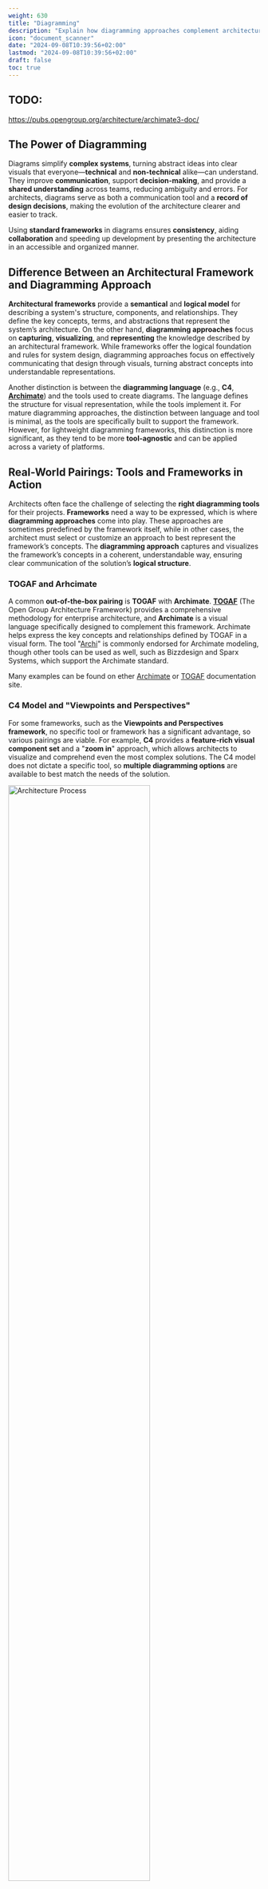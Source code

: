 ```yaml
---
weight: 630
title: "Diagramming"
description: "Explain how diagramming approaches complement architectural frameworks. Provide choosing guidance."
icon: "document_scanner"
date: "2024-09-08T10:39:56+02:00"
lastmod: "2024-09-08T10:39:56+02:00"
draft: false
toc: true
---
```


## TODO:

https://pubs.opengroup.org/architecture/archimate3-doc/


## The Power of Diagramming

Diagrams simplify **complex systems**, turning abstract ideas into clear visuals
that everyone—**technical** and **non-technical** alike—can understand. They
improve **communication**, support **decision-making**, and provide a **shared
understanding** across teams, reducing ambiguity and errors. For architects,
diagrams serve as both a communication tool and a **record of design
decisions**, making the evolution of the architecture clearer and easier to
track.

Using **standard frameworks** in diagrams ensures **consistency**, aiding
**collaboration** and speeding up development by presenting the architecture in
an accessible and organized manner.

## Difference Between an Architectural Framework and Diagramming Approach

**Architectural frameworks** provide a **semantical** and **logical model** for
describing a system's structure, components, and relationships. They define the
key concepts, terms, and abstractions that represent the system’s architecture.
On the other hand, **diagramming approaches** focus on **capturing**,
**visualizing**, and **representing** the knowledge described by an
architectural framework. While frameworks offer the logical foundation and rules
for system design, diagramming approaches focus on effectively communicating
  that design through visuals, turning abstract concepts into understandable
  representations.

Another distinction is between the **diagramming language** (e.g., **C4**,
**[Archimate](https://pubs.opengroup.org/architecture/archimate3-doc/)**) and
the tools used to create diagrams. The language defines the structure for visual
representation, while the tools implement it. For mature diagramming approaches,
the distinction between language and tool is minimal, as the tools are
specifically built to support the framework. However, for lightweight
diagramming frameworks, this distinction is more significant, as they tend to be
more **tool-agnostic** and can be applied across a variety of platforms.


## Real-World Pairings: Tools and Frameworks in Action

Architects often face the challenge of selecting the **right diagramming tools**
for their projects. **Frameworks** need a way to be expressed, which is where
**diagramming approaches** come into play. These approaches are sometimes
predefined by the framework itself, while in other cases, the architect must
select or customize an approach to best represent the framework’s concepts. The
**diagramming approach** captures and visualizes the framework’s concepts in a
coherent, understandable way, ensuring clear communication of the solution’s
**logical structure**.

### TOGAF and Arhcimate

A common **out-of-the-box pairing** is **TOGAF** with **Archimate**.
**[TOGAF](https://pubs.opengroup.org/togaf-standard/)** (The Open Group
Architecture Framework) provides a comprehensive methodology for enterprise
architecture, and **Archimate** is a visual language specifically designed to
complement this framework. Archimate helps express the key concepts and
relationships defined by TOGAF in a visual form. The tool
"[Archi](https://www.archimatetool.com/)" is commonly endorsed for Archimate
modeling, though other tools can be used as well, such as Bizzdesign and
Sparx Systems, which support the Archimate standard.

Many examples can be found on ether [Archimate](https://www.archimatetool.com/)
or [TOGAF](https://www.opengroup.org/togaf) documentation site.

### C4 Model and "Viewpoints and Perspectives"

For some frameworks, such as the **Viewpoints and Perspectives framework**, no
specific tool or framework has a significant advantage, so various pairings are
viable. For example, **C4** provides a **feature-rich visual component set** and
a "**zoom in**" approach, which allows architects to visualize and comprehend
even the most complex solutions. The C4 model does not dictate a specific tool,
so **multiple diagramming options** are available to best match the needs of the
solution.

<img
  align="center"
  src="../../../../../images/competencies/modeling/architecture_frameworks/viewpoints_and_perspectives/context_viewpoint_level_2.jpg"
  alt="Architecture Process"
  width="75%"
  height="75%"/>

An example of such an approach can be found in
[O'Reilly Katas 2023 Fall solution by Profitero Data Alchemists](https://github.com/Profitero-Data-Alchemists/katas-2023/tree/master/context_viewpoint).
The frameworks (Viewpoints) approach to describing the solution is used, while
still following C4 notation for nesting and encapsulation of the complexity.

## Choosing the Right Tooling for Diagramming

### Key Features to Consider

Choosing the right **diagramming tool** is essential for creating **effective**,
maintainable diagrams. The following features should be considered when
selecting a tool:

- **Flexibility** and support for **Multiple Diagram Types**: The tool should
  offer flexibility to create various diagrams like **UML**, **C4**, flowcharts,
  or data flow diagrams based on the project needs.
- **Accessibility Options**: The tool must provide **color contrast
  adjustments**, **pattern options**, and checks for **visual accessibility** to
  ensure that the diagrams can be interpreted in different contexts without
  relying on color.
- **Templates** and **Consistency**: Built-in templates and standardized styles
  help ensure that the diagrams maintain a consistent look across various
  abstraction levels.
- **Layers Support**: Ability to quickly enable and disable visibility of
  certain elements in groups provides an easy way to manage additional
  information and avoid the overhead of maintaining multiple versions of
  diagrams with multiple levels of detail.
- **Collaboration Features**: **Real-time collaboration** and **version
  control** capabilities allow multiple stakeholders to contribute to and review
  diagrams simultaneously, ensuring that everyone stays aligned.
- **Integration with Other Tools**: The tool should integrate with other
  platforms like **version control systems** and **documentation tools** for
  easy updates and collaboration.
- **Exporting and Sharing**: The ability to **export diagrams** in multiple
  formats (e.g., PNG, SVG, PDF) is critical for sharing across different
  mediums, from reports to presentations.
- **Ease of Use**: The interface should be intuitive and user-friendly, allowing
  architects to create, update, and maintain diagrams with maximum efficiency.

Selecting a tool that offers these features ensures that diagrams are not only
effective but also easy to manage throughout a project’s lifecycle.

### Generic vs Specific Tools

When selecting **architecture diagramming tools**, we can classify them into two
categories: **architecture-specific tools** and **general-purpose tools**. Each
category offers distinct benefits that cater to different needs.

**Architecture-specific Tools**

These tools are tailored for creating, analyzing, and documenting **software
architectures**. They typically support structured notations such as **UML** and
**ArchiMate**, which enforce **architectural standards** and offer **advanced
analysis** features. Architecture-specific tools provide **consistency**,
enforce standards, and facilitate **in-depth modeling** of complex systems.

**General-purpose Tools**

These tools are versatile and can be used for a wide range of diagramming needs.
While they don’t offer the deep **architectural analysis** of specialized tools,
**general-purpose tools** are **easy to use**, provide flexibility in diagram
types, and facilitate **collaboration** across teams.

### Popular Examples

Here are some notable examples of tools that can be used for diagramming.

**Architecture-specific Tools**
- **[Archimate (Open Group)](https://www.archimatetool.com/)** – Archimate is a
  modeling tool built around the **ArchiMate standard**, enabling architects to
  represent layered architecture with structured views. It supports detailed
  templates and integrates with enterprise tools for **advanced analysis**.
- **[PlantUML](https://plantuml.com/)** – A **text-based UML** diagram
  generator, PlantUML creates diagrams from plain text descriptions. It’s
  especially useful for integrating architecture designs with **version control
  systems** like Git, offering flexibility and quick updates.
- **[Sparx Systems Enterprise Architect](https://sparxsystems.com/products/ea/)** -
  This tool supports multiple diagramming types, including **UML**, **BPMN**,
  and **ArchiMate**. It’s ideal for modeling large and complex architectures,
  and it integrates well with development environments, making it suitable for
  **enterprise-scale projects**.

**General-purpose Tools**

- **[Miro](https://miro.com/)** – Miro provides an intuitive, collaborative
  **whiteboard** for creating architecture diagrams. It’s excellent for
  **brainstorming** and collaborative work, integrating seamlessly with
  platforms like **Jira** and **Confluence** for **team alignment**.
- **[Lucidchart](https://www.lucidchart.com/pages/)** – **Lucidchart** is known
  for its ease of use and robust **collaboration** features. It offers a variety
    of templates, including **UML**, and integrates well with **Google
    Workspace**, making it suitable for teams across different industries.
- **[Microsoft Visio](https://www.microsoft.com/en-us/microsoft-365/visio/flowchart-software)** –
  Visio has a broad template library, including **UML** and other **architecture
  notations**. Integrated with **Microsoft Office 365**, it’s highly accessible
  for teams working within the **Microsoft ecosystem**.
